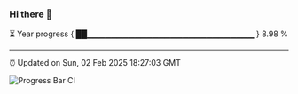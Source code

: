 ### Hi there 👋

⏳ Year progress { ██▁▁▁▁▁▁▁▁▁▁▁▁▁▁▁▁▁▁▁▁▁▁▁▁▁▁▁▁ } 8.98 %

---

⏰ Updated on Sun, 02 Feb 2025 18:27:03 GMT

![Progress Bar CI](https://github.com/ZhaoGui/ZhaoGui/workflows/Progress%20Bar%20CI/badge.svg)
